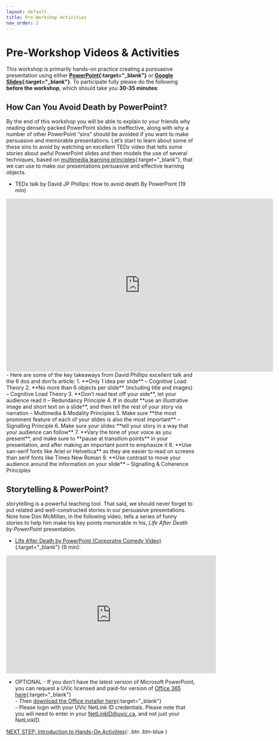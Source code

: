 ```yaml
---
layout: default
title: Pre-Workshop Activities
nav_order: 2
---
```

# Pre-Workshop Videos & Activities
This workshop is primarily hands-on practice creating a pursuasive presentation using either **[PowerPoint](https://www.microsoft.com/en-us/microsoft-365/powerpoint){:target="_blank"}** or **[Google Slides](https://www.google.ca/slides/about/){:target="_blank"}**. To participate fully please do the following **before the workshop**, which should take you **30-35 minutes**:
## How Can You Avoid Death by PowerPoint?
By the end of this workshop you will be able to explain to your friends why reading densely packed PowerPoint slides is ineffective, along with why a number of other PowerPoint “sins” should be avoided if you want to make persuasive and memorable presentations. Let’s start to learn about some of these sins to avoid by watching an excellent TEDx video that tells some stories about awful PowerPoint slides and then models the use of several techniques, based on [multimedia learning principles](https://docs.google.com/document/d/1TGVFG_iCc3iSz3aX3j8UC-YC63V__6tKFJQ4FtAsH4o/edit){:target="_blank"}, that we can use to make our presentations persuasive and effective learning objects.

- TEDx talk by David JP Phillips: How to avoid death By PowerPoint (19 min)<br>
<iframe src="https://richmccue.com/wp-admin/admin-ajax.php?action=h5p_embed&id=4" width="713" height="462" frameborder="0" allowfullscreen="allowfullscreen" title="Death by PowerPoint"></iframe><script src="https://richmccue.com/wp-content/plugins/h5p/h5p-php-library/js/h5p-resizer.js" charset="UTF-8"></script>
- Here are some of the key takeaways from David Phillips excellent talk and the 6 dos and don’ts article:
  1. **Only 1 idea per slide** – Cognitive Load Theory
  2. **No more than 6 objects per slide** (including title and images) – Cognitive Load Theory
  3. **Don’t read text off your side**, let your audience read it – Redundancy Principle
  4. If in doubt **use an illustrative image and short text on a slide**, and then tell the rest of your story via narration – Multimedia & Modality Principles
  5. Make sure **the most prominent feature of each of your slides is also the most important** – Signalling Principle
  6. Make sure your slides **tell your story in a way that your audience can follow**
  7. **Vary the tone of your voice as you present**, and make sure to **pause at transition points** in your presentation, and after making an important point to emphasize it
  8. **Use san-serif fonts like Ariel or Helvetica** as they are easier to read on screens than serif fonts like Times New Roman
  9. **Use contrast to move your audience around the information on your slide** – Signalling & Coherence Principles

## Storytelling & PowerPoint?
storytelling is a powerful teaching tool. That said, we should never forget to put related and well-constructed stories in our persuasive presentations. Note how Don McMillan, in the following video, tells a series of funny stories to help him make his key points memorable in his, _Life After Death by PowerPoint_ presentation.
- [Life After Death by PowerPoint (Corporatre Comedy Video)](https://www.youtube.com/watch?v=KbSPPFYxx3o){:target="_blank"} (9 min): 
<iframe width="560" height="315" src="https://www.youtube.com/embed/KbSPPFYxx3o" title="YouTube video player" frameborder="0" allow="accelerometer; autoplay; clipboard-write; encrypted-media; gyroscope; picture-in-picture" allowfullscreen></iframe>

- OPTIONAL - If you don’t have the latest version of Microsoft PowerPoint, you can request a UVic licensed and paid-for version of [Office 365 here](https://onlineservices.uvic.ca/){:target="_blank"}<br>
            -  Then [download the Office installer here](https://portal.office.com){:target="_blank"}<br>
            -  Please login with your UVic NetLink ID credentials. Please note that you will need to enter in your NetLinkID@uvic.ca, and not just your NetLinkID.

[NEXT STEP: Introduction to Hands-On Activities](activities-intro.html){: .btn .btn-blue }
